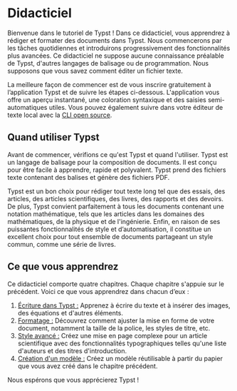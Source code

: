 # Didacticiel

Bienvenue dans le tutoriel de Typst ! Dans ce didacticiel, vous apprendrez à rédiger et formater des documents dans Typst. Nous commencerons par les tâches quotidiennes et introduirons progressivement des fonctionnalités plus avancées. Ce didacticiel ne suppose aucune connaissance préalable de Typst, d'autres langages de balisage ou de programmation. Nous supposons que vous savez comment éditer un fichier texte.

La meilleure façon de commencer est de vous inscrire gratuitement à l’application Typst et de suivre les étapes ci-dessous. L'application vous offre un aperçu instantané, une coloration syntaxique et des saisies semi-automatiques utiles. Vous pouvez également suivre dans votre éditeur de texte local avec la [CLI open source](https://github.com/typst/typst).

## Quand utiliser Typst

Avant de commencer, vérifions ce qu'est Typst et quand l'utiliser. Typst est un langage de balisage pour la composition de documents. Il est conçu pour être facile à apprendre, rapide et polyvalent. Typst prend des fichiers texte contenant des balises et génère des fichiers PDF.

Typst est un bon choix pour rédiger tout texte long tel que des essais, des articles, des articles scientifiques, des livres, des rapports et des devoirs. De plus, Typst convient parfaitement à tous les documents contenant une notation mathématique, tels que les articles dans les domaines des mathématiques, de la physique et de l'ingénierie. Enfin, en raison de ses puissantes fonctionnalités de style et d’automatisation, il constitue un excellent choix pour tout ensemble de documents partageant un style commun, comme une série de livres.

## Ce que vous apprendrez

Ce didacticiel comporte quatre chapitres. Chaque chapitre s'appuie sur le précédent. Voici ce que vous apprendrez dans chacun d’eux :

1. [Écriture dans Typst :](/fr/tutorial/writing-in-typst) Apprenez à écrire du texte et à insérer des images, des équations et d'autres éléments.
2. [Formatage :](/fr/tutorial/formatting) Découvrez comment ajuster la mise en forme de votre document, notamment la taille de la police, les styles de titre, etc.
3. [Style avancé :](/fr/tutorial/advanced-styling) Créez une mise en page complexe pour un article scientifique avec des fonctionnalités typographiques telles qu'une liste d'auteurs et des titres d'introduction.
4. [Création d'un modèle :](/fr/tutorial/making-a-template) Créez un modèle réutilisable à partir du papier que vous avez créé dans le chapitre précédent.

Nous espérons que vous apprécierez Typst !
